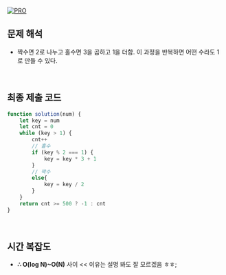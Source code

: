 [![PRO]][Link]

## 문제 해석

- 짝수면 2로 나누고 홀수면 3을 곱하고 1을 더함. 이 과정을 반복하면 어떤 수라도 1로 만들 수 있다.

<br/>

## 최종 제출 코드

```js
function solution(num) {
    let key = num
    let cnt = 0
    while (key > 1) {
        cnt++
        // 홀수
        if (key % 2 === 1) {
            key = key * 3 + 1
        } 
        // 짝수
        else{
            key = key / 2
        }
    }
    return cnt >= 500 ? -1 : cnt
}
```

<br/>

## 시간 복잡도

-   **∴ O(log N)~O(N)** 사이 << 이유는 설명 봐도 잘 모르겠음 ㅎㅎ;

<!---------------------------------------------------------------------------->

[PRO]: https://github.com/GoSSaChin/algorithm-js/assets/107768516/67c43b52-bc3f-4571-a249-5519021afbb0
[Link]: https://school.programmers.co.kr/learn/courses/30/lessons/12943
